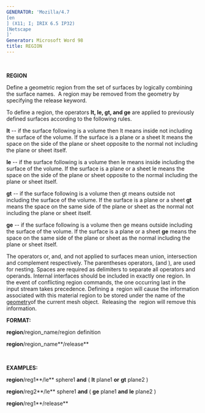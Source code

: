 ```yaml
---
GENERATOR: 'Mozilla/4.7 
[en
] (X11; I; IRIX 6.5 IP32) 
[Netscape
]'
Generator: Microsoft Word 98
title: REGION
---
```


 

 **REGION**

  Define a geometric region from the set of surfaces by logically
  combining the surface names.  A region may be removed from the
  geometry by specifying the release keyword.
 
  To define a region, the operators **lt, le, gt, and ge** are applied
  to previously defined surfaces according to the following rules.
 
   **lt** -- if the surface following is a volume then lt means
   inside not including the surface of the volume. If the surface is
   a plane or a sheet lt means the space on the side of the plane or
   sheet opposite to the normal not including the plane or sheet
   itself.

   **le** -- if the surface following is a volume then le means
   inside including the surface of the volume. If the surface is a
   plane or a sheet le means the space on the side of the plane or
   sheet opposite to the normal including the plane or sheet itself.

   **gt** -- if the surface following is a volume then gt means
   outside not including the surface of the volume. If the surface is
   a plane or a sheet **gt** means the space on the same side of the
   plane or sheet as the normal not including the plane or sheet
   itself.

   **ge** -- if the surface following is a volume then ge means
   outside including the surface of the volume. If the surface is a
   plane or a sheet **ge** means the space on the same side of the
   plane or sheet as the normal including the plane or sheet itself.

   The operators or, and, and not applied to surfaces mean union,
   intersection and complement respectively. The parentheses
   operators, (and ), are used for nesting. Spaces are required as
   delimiters to separate all operators and operands. Internal
   interfaces should be included in exactly one region. In the event
   of conflicting region commands, the one occurring last in the
   input stream takes precedence.
   Defining a  region will cause the information associated with this
   material region to be stored under the name of the
   [geometry](geometries.md)of the current mesh object.  Releasing
   the  region will remove this information.

 **FORMAT:**

  **region**/region\_name/region definition

  **region**/region\_name**/release**

   

 **EXAMPLES:**

  **region**/reg1**/le** sphere1 **and** ( **lt** plane1 **or** **gt**
  plane2 )

  **region**/reg2**/le** sphere1 **and** ( **ge** plane1 **and**
  **le** plane2 )

  **region**/reg1**/release**

 

